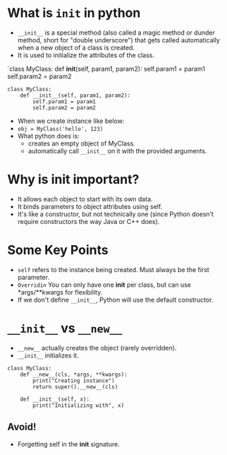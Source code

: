 # What is `init` in python

- `__init__` is a special method (also called a magic method or dunder method, short for "double underscore") that gets called automatically when a new object of a class is created.
- It is used to initialize the attributes of the class.

`class MyClass:
    def __init__(self, param1, param2):
        self.param1 = param1
        self.param2 = param2

```
class MyClass:
    def __init__(self, param1, param2):
        self.param1 = param1
        self.param2 = param2
```
- When we create instance like below:
- `obj = MyClass('hello', 123)`
- What python does is:
  - creates an empty object of MyClass.
  - automatically call `__init__` on it with the provided arguments.

    
# Why is __init__ important?
- It allows each object to start with its own data.
- It binds parameters to object attributes using self.
- It's like a constructor, but not technically one (since Python doesn’t require constructors the way Java or C++ does).


# Some Key Points
- `self` refers to the instance being created. Must always be the first parameter.
- `Overridin` You can only have one __init__ per class, but can use *args/**kwargs for flexibility.
- If we don't define `__init__`, Python will use the default constructor.
 
# `__init__` vs `__new__`
- `__new__` actually creates the object (rarely overridden).
- `__init__` initializes it.

```
class MyClass:
    def __new__(cls, *args, **kwargs):
        print("Creating instance")
        return super().__new__(cls)

    def __init__(self, x):
        print("Initializing with", x)
```
## Avoid!
- Forgetting self in the __init__ signature.


